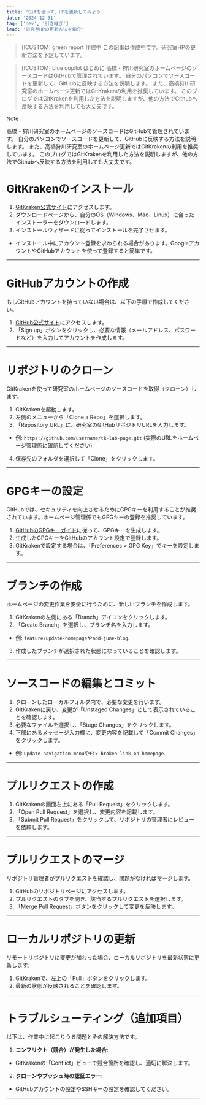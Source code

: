 ```yaml
---
title: 'Gitを使って、HPを更新してみよう'
date: '2024-12-31'
tag: ['dev', '引き継ぎ']
lead: '研究室HPの更新方法を紹介'
---
```


> [!CUSTOM] green report 作成中
> この記事は作成中です。研究室HPの更新方法を予定しています。

> [!CUSTOM] blue copilot はじめに
> 高橋・狩川研究室のホームページのソースコードはGitHubで管理されています。 自分のパソコンでソースコードを更新して、GitHubに反映する方法を説明します。 また、高橋狩川研究室のホームページ更新ではGitKrakenの利用を推奨しています。 このブログではGitKrakenを利用した方法を説明しますが、他の方法でGithubへ反映する方法を利用しても大丈夫です。

> [!NOTE]
> 高橋・狩川研究室のホームページのソースコードはGitHubで管理されています。 
> 自分のパソコンでソースコードを更新して、GitHubに反映する方法を説明します。 
> また、高橋狩川研究室のホームページ更新ではGitKrakenの利用を推奨しています。 
> このブログではGitKrakenを利用した方法を説明しますが、他の方法でGithubへ反映する方法を利用しても大丈夫です。

# GitKrakenのインストール
1. [GitKraken公式サイト](https://www.gitkraken.com/)にアクセスします。
2. ダウンロードページから、自分のOS（Windows、Mac、Linux）に合ったインストーラーをダウンロードします。
3. インストールウィザードに従ってインストールを完了させます。
  - インストール中にアカウント登録を求められる場合があります。GoogleアカウントやGitHubアカウントを使って登録すると簡単です。

---

# GitHubアカウントの作成
もしGitHubアカウントを持っていない場合は、以下の手順で作成してください。
1. [GitHub公式サイト](https://github.com/)にアクセスします。
2. 「Sign up」ボタンをクリックし、必要な情報（メールアドレス、パスワードなど）を入力してアカウントを作成します。

---

# リポジトリのクローン
GitKrakenを使って研究室のホームページのソースコードを取得（クローン）します。
1. GitKrakenを起動します。
2. 左側のメニューから「Clone a Repo」を選択します。
3. 「Repository URL」に、研究室のGitHubリポジトリURLを入力します。
  - 例: `https://github.com/username/tk-lab-page.git` (実際のURLをホームページ管理係に確認してください)
4. 保存先のフォルダを選択して「Clone」をクリックします。

---

# GPGキーの設定
GitHubでは、セキュリティを向上させるためにGPGキーを利用することが推奨されています。ホームページ管理係でもGPGキーの登録を推奨しています。
1. [GitHubのGPGキーガイド](https://docs.github.com/en/authentication/managing-commit-signature-verification/generating-a-new-gpg-key)に従って、GPGキーを生成します。
2. 生成したGPGキーをGitHubのアカウント設定で登録します。
3. GitKrakenで設定する場合は、「Preferences > GPG Key」でキーを設定します。

---

# ブランチの作成
ホームページの変更作業を安全に行うために、新しいブランチを作成します。
1. GitKrakenの左側にある「Branch」アイコンをクリックします。
2. 「Create Branch」を選択し、ブランチ名を入力します。
  - 例: `feature/update-homepage`や`add-june-blog`.
3. 作成したブランチが選択された状態になっていることを確認します。

---

# ソースコードの編集とコミット
1. クローンしたローカルフォルダ内で、必要な変更を行います。
2. GitKrakenに戻り、変更が「Unstaged Changes」として表示されていることを確認します。
3. 必要なファイルを選択し、「Stage Changes」をクリックします。
4. 下部にあるメッセージ入力欄に、変更内容を記載して「Commit Changes」をクリックします。
  - 例: `Update navigation menu`や`Fix broken link on homepage`.

---

# プルリクエストの作成
1. GitKrakenの画面右上にある「Pull Request」をクリックします。
2. 「Open Pull Request」を選択し、変更内容を記載します。
3. 「Submit Pull Request」をクリックして、リポジトリの管理者にレビューを依頼します。

---

# プルリクエストのマージ
リポジトリ管理者がプルリクエストを確認し、問題がなければマージします。
1. GitHubのリポジトリページにアクセスします。
2. プルリクエストのタブを開き、該当するプルリクエストを選択します。
3. 「Merge Pull Request」ボタンをクリックして変更を反映します。

---

# ローカルリポジトリの更新
リモートリポジトリに変更が加わった場合、ローカルリポジトリを最新状態に更新します。
1. GitKrakenで、左上の「Pull」ボタンをクリックします。
2. 最新の状態が反映されることを確認します。

---

# トラブルシューティング（追加項目）
以下は、作業中に起こりうる問題とその解決方法です。
1. **コンフリクト（競合）が発生した場合**:
  - GitKrakenの「Conflict」ビューで競合箇所を確認し、適切に解決します。
2. **クローンやプッシュ時の認証エラー**:
  - GitHubアカウントの設定やSSHキーの設定を確認してください。

---




